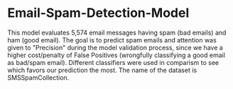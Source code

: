 # Email-Spam-Detection-Model
This model evaluates 5,574 email messages having spam (bad emails) and ham (good email). The goal is to predict spam emails and attention was given to "Precision" during the model validation process, since we have a higher cost/penalty of False Positives (wrongfully classifying a good email as bad/spam email). Different classifiers were used in comparism to see which favors our prediction the most.
The name of the dataset is SMSSpamCollection.
